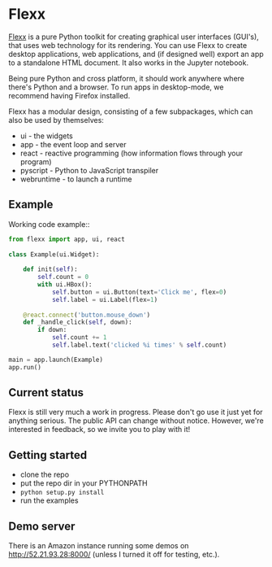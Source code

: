 Flexx
=====

[Flexx](https://flexx.readthedocs.org) is a pure Python toolkit for creating
graphical user interfaces (GUI's), that uses web technology for its
rendering. You can use Flexx to create desktop applications, web
applications, and (if designed well) export an app to a standalone HTML
document. It also works in the Jupyter notebook.

Being pure Python and cross platform, it should work anywhere where
there's Python and a browser. To run apps in desktop-mode, we recommend having Firefox
installed.

Flexx has a modular design, consisting of a few subpackages, which can
also be used by themselves:

* ui - the widgets
* app - the event loop and server
* react - reactive programming (how information flows through your program)
* pyscript - Python to JavaScript transpiler
* webruntime - to launch a runtime

Example
-------

Working code example::

```python
from flexx import app, ui, react
    
class Example(ui.Widget):
    
    def init(self):
        self.count = 0
        with ui.HBox():
            self.button = ui.Button(text='Click me', flex=0)
            self.label = ui.Label(flex=1)
    
    @react.connect('button.mouse_down')
    def _handle_click(self, down):
        if down:
            self.count += 1
            self.label.text('clicked %i times' % self.count)

main = app.launch(Example)
app.run()
```

Current status
--------------

Flexx is still very much a work in progress. Please don't go use it
just yet for anything serious. The public API can change without notice.
However, we're interested in feedback, so we invite you to play with
it!


Getting started
---------------

* clone the repo
* put the repo dir in your PYTHONPATH
* ``python setup.py install``
* run the examples


Demo server
-----------

There is an Amazon instance running some demos on http://52.21.93.28:8000/ 
(unless I turned it off for testing, etc.).
